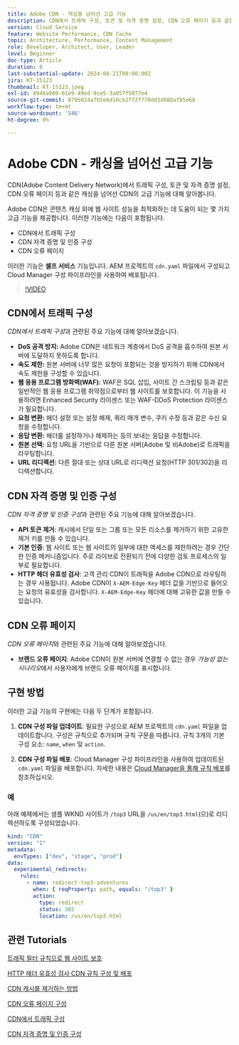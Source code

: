 ```yaml
---
title: Adobe CDN - 캐싱을 넘어선 고급 기능
description: CDN에서 트래픽 구성, 토큰 및 자격 증명 설정, CDN 오류 페이지 등과 같은 캐싱을 넘어 Adobe CDN의 고급 기능에 대해 알아봅니다.
version: Cloud Service
feature: Website Performance, CDN Cache
topic: Architecture, Performance, Content Management
role: Developer, Architect, User, Leader
level: Beginner
doc-type: Article
duration: 0
last-substantial-update: 2024-08-21T00:00:00Z
jira: KT-15123
thumbnail: KT-15123.jpeg
exl-id: 8948a900-01e9-49ed-9ce5-3a057f5077e4
source-git-commit: 8795024a7b5e6d10cb2ff2f770dd3d080af85e68
workflow-type: tm+mt
source-wordcount: '546'
ht-degree: 0%

---
```


# Adobe CDN - 캐싱을 넘어선 고급 기능

CDN(Adobe Content Delivery Network)에서 트래픽 구성, 토큰 및 자격 증명 설정, CDN 오류 페이지 등과 같은 캐싱을 넘어선 CDN의 고급 기능에 대해 알아봅니다.

Adobe CDN은 콘텐츠 캐싱 외에 웹 사이트 성능을 최적화하는 데 도움이 되는 몇 가지 고급 기능을 제공합니다. 이러한 기능에는 다음이 포함됩니다.

- CDN에서 트래픽 구성
- CDN 자격 증명 및 인증 구성
- CDN 오류 페이지

이러한 기능은 **셀프 서비스** 기능입니다. AEM 프로젝트의 `cdn.yaml` 파일에서 구성되고 Cloud Manager 구성 파이프라인을 사용하여 배포됩니다.

>[!VIDEO](https://video.tv.adobe.com/v/3433104?quality=12&learn=on)

## CDN에서 트래픽 구성

_CDN에서 트래픽 구성_&#x200B;과 관련된 주요 기능에 대해 알아보겠습니다.

- **DoS 공격 방지:** Adobe CDN은 네트워크 계층에서 DoS 공격을 흡수하여 원본 서버에 도달하지 못하도록 합니다.
- **속도 제한:** 원본 서버에 너무 많은 요청이 포함되는 것을 방지하기 위해 CDN에서 속도 제한을 구성할 수 있습니다.
- **웹 응용 프로그램 방화벽(WAF):** WAF은 SQL 삽입, 사이트 간 스크립팅 등과 같은 일반적인 웹 응용 프로그램 취약점으로부터 웹 사이트를 보호합니다. 이 기능을 사용하려면 Enhanced Security 라이센스 또는 WAF-DDoS Protection 라이센스가 필요합니다.
- **요청 변환:** 헤더 설정 또는 설정 해제, 쿼리 매개 변수, 쿠키 수정 등과 같은 수신 요청을 수정합니다.
- **응답 변환:** 헤더를 설정하거나 해제하는 등의 보내는 응답을 수정합니다.
- **원본 선택:** 요청 URL을 기반으로 다른 원본 서버(Adobe 및 비Adobe)로 트래픽을 라우팅합니다.
- **URL 리디렉션:** 다른 절대 또는 상대 URL로 리디렉션 요청(HTTP 301/302)을 리디렉션합니다.

## CDN 자격 증명 및 인증 구성

_CDN 자격 증명 및 인증 구성_&#x200B;과 관련된 주요 기능에 대해 알아보겠습니다.

- **API 토큰 제거**: 캐시에서 단일 또는 그룹 또는 모든 리소스를 제거하기 위한 고유한 제거 키를 만들 수 있습니다.
- **기본 인증**: 웹 사이트 또는 웹 사이트의 일부에 대한 액세스를 제한하려는 경우 간단한 인증 메커니즘입니다. 주로 라이브로 전환되기 전에 다양한 검토 프로세스의 일부로 필요합니다.
- **HTTP 헤더 유효성 검사**: 고객 관리 CDN이 트래픽을 Adobe CDN으로 라우팅하는 경우 사용됩니다. Adobe CDN이 `X-AEM-Edge-Key` 헤더 값을 기반으로 들어오는 요청의 유효성을 검사합니다. `X-AEM-Edge-Key` 헤더에 대해 고유한 값을 만들 수 있습니다.

## CDN 오류 페이지

_CDN 오류 페이지_&#x200B;와 관련된 주요 기능에 대해 알아보겠습니다.

- **브랜드 오류 페이지**: Adobe CDN이 원본 서버에 연결할 수 없는 경우 _가능성 없는 시나리오_&#x200B;에서 사용자에게 브랜드 오류 페이지를 표시합니다.

## 구현 방법

이러한 고급 기능의 구현에는 다음 두 단계가 포함됩니다.

1. **CDN 구성 파일 업데이트**: 필요한 구성으로 AEM 프로젝트의 `cdn.yaml` 파일을 업데이트합니다. 구성은 규칙으로 추가되며 규칙 구문을 따릅니다. 규칙 3개의 기본 구성 요소: `name`, `when` 및 `action`.

2. **CDN 구성 파일 배포**: Cloud Manager 구성 파이프라인을 사용하여 업데이트된 `cdn.yaml` 파일을 배포합니다. 자세한 내용은 [Cloud Manager을 통해 규칙 배포](https://experienceleague.adobe.com/en/docs/experience-manager-learn/cloud-service/security/traffic-filter-and-waf-rules/how-to-setup#deploy-rules-through-cloud-manager)를 참조하십시오.

### 예

아래 예제에서는 샘플 WKND 사이트가 `/top3` URL을 `/us/en/top3.html`(으)로 리디렉션하도록 구성되었습니다.

```yaml
kind: "CDN"
version: "1"
metadata:
  envTypes: ["dev", "stage", "prod"]
data:
  experimental_redirects:
    rules:
      - name: redirect-top3-adventures
        when: { reqProperty: path, equals: "/top3" }
        action:
          type: redirect
          status: 302
          location: /us/en/top3.html
```

## 관련 Tutorials

[트래픽 필터 규칙으로 웹 사이트 보호](https://experienceleague.adobe.com/ko/docs/experience-manager-learn/cloud-service/security/traffic-filter-and-waf-rules/overview)

[HTTP 헤더 유효성 검사 CDN 규칙 구성 및 배포](https://experienceleague.adobe.com/en/docs/experience-manager-learn/cloud-service/content-delivery/custom-domain-names-with-customer-managed-cdn#configure-and-deploy-http-header-validation-cdn-rule)

[CDN 캐시를 제거하는 방법](https://experienceleague.adobe.com/en/docs/experience-manager-learn/cloud-service/caching/how-to/purge-cache)

[CDN 오류 페이지 구성](https://experienceleague.adobe.com/en/docs/experience-manager-learn/cloud-service/content-delivery/custom-error-pages#cdn-error-pages)

[CDN에서 트래픽 구성](https://experienceleague.adobe.com/en/docs/experience-manager-cloud-service/content/implementing/content-delivery/cdn-configuring-traffic#client-side-redirectors)

[CDN 자격 증명 및 인증 구성](https://experienceleague.adobe.com/en/docs/experience-manager-cloud-service/content/implementing/content-delivery/cdn-credentials-authentication)

